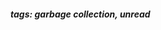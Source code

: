 <!-- Please prefix the notes with the date as in [22/12/2020] -->

##### tags: garbage collection, unread